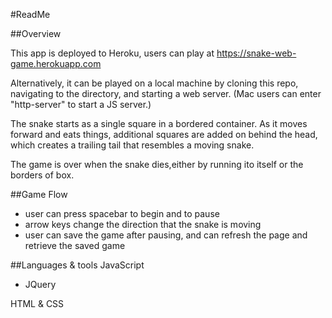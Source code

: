 #ReadMe

##Overview

This app is deployed to Heroku, users can play at https://snake-web-game.herokuapp.com

Alternatively, it can be played on a local machine by cloning this repo, navigating to the directory, and starting a web server. (Mac users can enter "http-server" to start a JS server.)

The snake starts as a single square in a bordered container. As it moves forward and eats things, additional squares are added on behind the head, which creates a trailing tail that resembles a moving snake.  

The game is over when the snake dies,either by running ito itself or the borders of box. 


##Game Flow
- user can press spacebar to begin and to pause
- arrow keys change the direction that the snake is moving
- user can save the game after pausing, and can refresh the page and retrieve the saved game


##Languages & tools
JavaScript
  - JQuery

HTML & CSS
